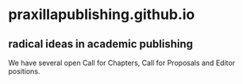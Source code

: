 # praxillapublishing.github.io

## radical ideas in academic publishing

We have several open Call for Chapters, Call for Proposals and Editor positions.

